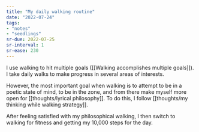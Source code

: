 ```yaml
---
title: "My daily walking routine"
date: "2022-07-24"
tags:
- "notes"
- "seedlings"
sr-due: 2022-07-25
sr-interval: 1
sr-ease: 230
---
```


I use walking to hit multiple goals ([[Walking accomplishes multiple goals]]). I take daily walks to make progress in several areas of interests.

However, the most important goal when walking is to attempt to be in a poetic state of mind, to be in the zone, and from there make myself more open for [[thoughts/lyrical philosophy]]. To do this, I follow [[thoughts/my thinking while walking strategy]].

After feeling satisfied with my philosophical walking, I then switch to walking for fitness and getting my 10,000 steps for the day.
